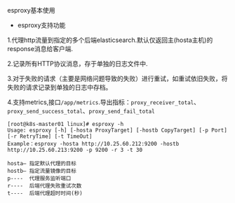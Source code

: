 esproxy基本使用

- esproxy支持功能

1.代理http流量到指定的多个后端elasticsearch.默认仅返回主(hosta主机)的response消息给客户端.

2.记录所有HTTP协议消息，存于单独的日志文件中.

3.对于失败的请求（主要是网络问题导致的失败）进行重试，如重试依旧失败，将失败的请求记录到单独的日志中存档。

4.支持metrics,接口`/app/metrics`.导出指标：`proxy_receiver_total`、`proxy_send_success_total`、`proxy_send_fail_total`


```
[root@k8s-master01 linux]# esproxy -h
Usage: esproxy [-h] [-hosta ProxyTarget] [-hostb CopyTarget] [-p Port] [-r RetryTime] [-t TimeOut] 
Example：esproxy -hosta http://10.25.60.212:9200 -hostb http://10.25.60.213:9200 -p 9200 -r 3 -t 30
 
hosta— 指定默认代理的目标
hostb— 指定流量镜像的目标
p----  代理服务监听端口
r----  后端代理失败重试次数
t----  后端代理超时时间(秒)
```

